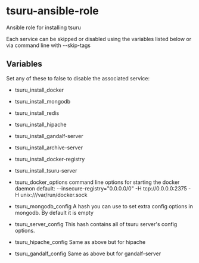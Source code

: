 # tsuru-ansible-role
Ansible role for installing tsuru

Each service can be skipped or disabled using the variables listed below or via command line with --skip-tags

Variables
---------
Set any of these to false to disable the associated service:
* tsuru_install_docker
* tsuru_install_mongodb
* tsuru_install_redis
* tsuru_install_hipache
* tsuru_install_gandalf-server
* tsuru_install_archive-server
* tsuru_install_docker-registry
* tsuru_install_tsuru-server

* tsuru_docker_options
  command line options for starting the docker daemon
  default: --insecure-registry="0.0.0.0/0" -H tcp://0.0.0.0:2375 -H unix:///var/run/docker.sock

* tsuru_mongodb_config
  A hash you can use to set extra config options in mongodb.  By default it is empty

* tsuru_server_config
  This hash contains all of tsuru server's config options.

* tsuru_hipache_config
  Same as above but for hipache

* tsuru_gandalf_config
  Same as above but for gandalf-server